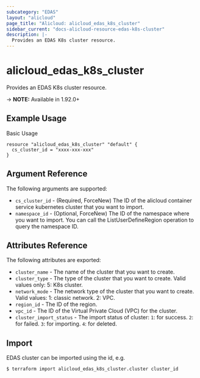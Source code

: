 ```yaml
---
subcategory: "EDAS"
layout: "alicloud"
page_title: "Alicloud: alicloud_edas_k8s_cluster"
sidebar_current: "docs-alicloud-resource-edas-k8s-cluster"
description: |-
  Provides an EDAS K8s cluster resource.
---
```


# alicloud\_edas\_k8s\_cluster

Provides an EDAS K8s cluster resource.

-> **NOTE:** Available in 1.92.0+

## Example Usage

Basic Usage

```
resource "alicloud_edas_k8s_cluster" "default" {
  cs_cluster_id = "xxxx-xxx-xxx"
}

```

## Argument Reference

The following arguments are supported:

* `cs_cluster_id` - (Required, ForceNew) The ID of the alicloud container service kubernetes cluster that you want to import.
* `namespace_id` - (Optional, ForceNew) The ID of the namespace where you want to import. You can call the ListUserDefineRegion operation to query the namespace ID.


## Attributes Reference

The following attributes are exported:

* `cluster_name` - The name of the cluster that you want to create.
* `cluster_type` - The type of the cluster that you want to create. Valid values only: 5: K8s cluster. 
* `network_mode` - The network type of the cluster that you want to create. Valid values: 1: classic network. 2: VPC.
* `region_id` - The ID of the region.
* `vpc_id` - The ID of the Virtual Private Cloud (VPC) for the cluster.
* `cluster_import_status` - The import status of cluster: 
    `1`: for success.
    `2`: for failed.
    `3`: for importing. 
    `4`: for deleted.

## Import

EDAS cluster can be imported using the id, e.g.

```
$ terraform import alicloud_edas_k8s_cluster.cluster cluster_id
```

